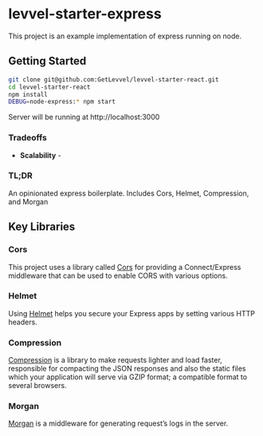 # levvel-starter-express

This project is an example implementation of express running on node.

## Getting Started

```bash
git clone git@github.com:GetLevvel/levvel-starter-react.git
cd levvel-starter-react
npm install
DEBUG=node-express:* npm start
```

Server will be running at http://localhost:3000

### Tradeoffs

- **Scalability** - 

### TL;DR

An opinionated express boilerplate. Includes Cors, Helmet, Compression, and Morgan

## Key Libraries

### Cors

This project uses a library called [Cors](https://github.com/expressjs/cors) for providing a Connect/Express middleware that can be used to enable CORS with various options.

### Helmet

Using [Helmet](https://github.com/helmetjs/helmet) helps you secure your Express apps by setting various HTTP headers.

### Compression

[Compression](https://github.com/expressjs/compression) is a library to make requests lighter and load faster, responsible for compacting the JSON responses and also the static files which your application will serve via GZIP format; a compatible format to several browsers.

### Morgan

[Morgan](https://github.com/expressjs/morgan) is a middleware for generating request’s logs in the server.